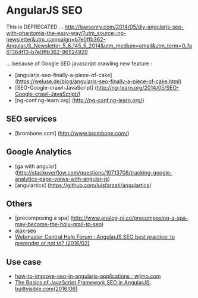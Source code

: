 # AngularJS SEO

This is DEPRECATED ...
http://lawsonry.com/2014/05/diy-angularjs-seo-with-phantomjs-the-easy-way/?utm_source=ng-newsletter&utm_campaign=b7e0ffb362-AngularJS_Newsletter_5_6_145_5_2014&utm_medium=email&utm_term=0_fa61364f13-b7e0ffb362-96524929

... because of Google SEO javascript crawling new feature :
- [angularjs-seo-finally-a-piece-of-cake] (https://weluse.de/blog/angularjs-seo-finally-a-piece-of-cake.html)
- [SEO-Google-crawl-JavaScript] (http://ng-learn.org/2014/05/SEO-Google-crawl-JavaScript/)
- [ng-conf.ng-learn.org] (http://ng-conf.ng-learn.org/)

## SEO services

- [brombone.com] (http://www.brombone.com/)

## Google Analytics

- [ga with angular] (http://stackoverflow.com/questions/10713708/tracking-google-analytics-page-views-with-angular-js)
- [angulartics] (https://github.com/luisfarzati/angulartics)

## Others

- [precomposing a spa] (http://www.analog-ni.co/precomposing-a-spa-may-become-the-holy-grail-to-seo)
- [ajax-seo](https://github.com/liuwenchao/ajax-seo)
- [Webmaster Central Help Forum : AngularJS SEO best practice: to prerender or not to? (2016/02)](https://productforums.google.com/forum/#!topic/webmasters/M8DKibaGLPI)

## Use case

- [how-to-improve-seo-in-angularjs-applications : wijmo.com](http://wijmo.com/blog/how-to-improve-seo-in-angularjs-applications/)
- [The Basics of JavaScript Framework SEO in AngularJS: builtvisible.com(2016/06)](https://builtvisible.com/javascript-framework-seo/)
